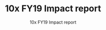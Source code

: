---
title: 10x FY19 Impact report
excerpt: In FY19, we reflect on the five years since the creation of the Digital Services Fund. We cover the history of the efforts that led to today's 10x program and our meetings with real venture capital investment firms to see what we can learn from our private sector peers. Investments showcased include the _U.S. Data Federation_ and the _Eligibility APIs Initiative_.
slug: fy19-impact-report
pdf: true
subtitle: 10x FY19 Impact report
template: "4"
reportUrl: "/impact/10x_FY19_Year_in_Review_Report.pdf"
year: 19
permalink: false
---